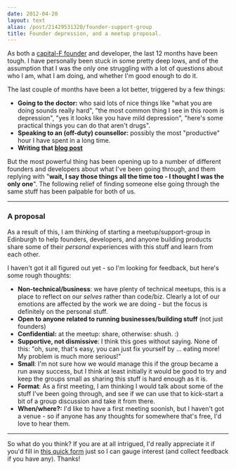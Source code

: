 ```yaml
---
date: 2012-04-20
layout: text
alias: /post/21429531320/founder-support-group
title: Founder depression, and a meetup proposal.
---
```


As both a [capital-F founder](http://blog.latentflip.com/post/19403885675/generalists-founders-imposters) and developer, the last 12 months have been tough. I have personally been stuck in some pretty deep lows, and of the assumption that I was the only one struggling with a lot of questions about who I am, what I am doing, and whether I'm good enough to do it.

The last couple of months have been a lot better, triggered by a few things:

* **Going to the doctor:** who said lots of nice things like "what you are doing sounds really hard", "the most common thing I see in this room is depression", "yes it looks like you have mild depression", "here's some practical things you can do that aren't drugs".
* **Speaking to an (off-duty) counsellor:** possibly the most "productive" hour I have spent in a long time.
* **Writing that [blog post](http://blog.latentflip.com/post/19403885675/generalists-founders-imposters)**

But the most powerful thing has been opening up to a number of different founders and developers about what I've been going through, and them replying with "**wait, I say those things all the time too - I thought I was the only one**". The following relief of finding someone else going through the same stuff has been palpable for both of us.

---
### A proposal

As a result of this, I am thinking of starting a meetup/support-group in Edinburgh to help founders, developers, and anyone building products share some of their _personal_ experiences with this stuff and learn from each other.

I haven't got it all figured out yet - so I'm looking for feedback, but here's some rough thoughts:

* **Non-technical/business**: we have plenty of technical meetups, this is a place to reflect on our _selves_ rather than code/biz. Clearly a lot of our emotions are affected by the work we are doing - but the focus is definitely on the personal stuff.
* **Open to anyone related to running businesses/building stuff** (not just founders)
* **Confidential:** at the meetup: share, otherwise: shush. :)
* **Supportive, not dismissive**: I think this goes without saying. None of this: "oh, sure, that's easy, you can just fix yourself by … eating more! My problem is much more serious!"
* **Small**: I'm not sure how we would manage this if the group became a run away success, but I think at least initially it would be good to try and keep the groups small as sharing this stuff is hard enough as it is.
* **Format**: As a first meeting, I am thinking I would talk about some of the stuff I've been going through, and see if we can use that to kick-start a bit of a group discussion and take it from there.
* **When/where?:** I'd like to have a first meeting soonish, but I haven't got a venue - so if anyone has any thoughts for somewhere that's free, I'd love to hear them.

---
So what do you think? If you are at all intrigued, I'd really appreciate it if you'd fill in [this quick form](https://docs.google.com/a/latentflip.com/spreadsheet/viewform?formkey=dFFoLTV4d3BTTzBLX3BWemxnVEZVeWc6MQ#gid=0) just so I can gauge interest (and collect feedback if you have any). Thanks!

